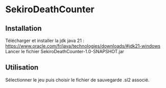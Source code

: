 # SekiroDeathCounter
## Installation
Télécharger et installer la jdk java 21 : https://www.oracle.com/fr/java/technologies/downloads/#jdk21-windows
Lancer le fichier SekiroDeathCounter-1.0-SNAPSHOT.jar

## Utilisation
Sélectionner le jeu puis choisir le fichier de sauvegarde .sl2 associé.
